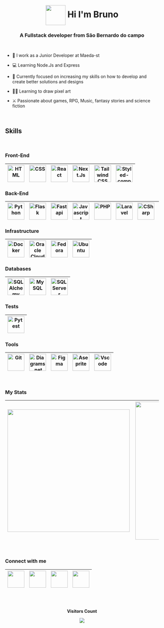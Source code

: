 <h1 align="center"> <img src="https://media3.giphy.com/media/KCXSTJhTuAM8g5Qzay/giphy.gif?cid=790b7611dec75bc43ffe45778aebbfb5270659b28f4f8109&rid=giphy.gif&ct=s" width="65px" height="65px" align="center"> Hi I'm Bruno</h1>
<h3 align="center">A Fullstack developer from São Bernardo do campo</h3>

<br>

- 💼 I work as a Junior Developer at Maeda-st

- 💻 Learning Node.Js and Express

- 🔭 Currently focused on increasing my skills on how to develop and create better solutions and designs

- ✍🏻 Learning to draw pixel art

- ⚔️ Passionate about games, RPG, Music, fantasy stories and science fiction

<br>

## Skills

<br>

### **Front-End**


<img alt='HTML' title='HTML' width=55 src="https://cdn.jsdelivr.net/gh/devicons/devicon/icons/html5/html5-original.svg" />|<img alt='CSS' title='CSS' width=55 src="https://cdn.jsdelivr.net/gh/devicons/devicon/icons/css3/css3-original.svg" />|<img alt='React' title='React' width=55 src="https://cdn.jsdelivr.net/gh/devicons/devicon/icons/react/react-original.svg" />|<img alt='Next.Js' title='Next.Js' width=55 src="https://cdn.jsdelivr.net/gh/devicons/devicon/icons/nextjs/nextjs-original.svg" />|<img alt='Tailwind CSS' title='Tailwind CSS' width=55 src="https://cdn.jsdelivr.net/gh/devicons/devicon/icons/tailwindcss/tailwindcss-plain.svg" />|<img alt='Styled-components' title='Styled-components' width=55 src="https://cdn.simpleicons.org/styledcomponents/#DB7093.svg" />
|--|--|--|--|--|--|


### **Back-End**

<img alt='Python' title='Python' src="https://cdn.jsdelivr.net/gh/devicons/devicon/icons/python/python-original.svg" width=55 />|<img alt='Flask' title='Flask' width=55 src="https://cdn.jsdelivr.net/gh/devicons/devicon/icons/flask/flask-original.svg" />|<img alt='Fastapi' title='Fastapi' width=55 src="https://cdn.jsdelivr.net/gh/devicons/devicon/icons/fastapi/fastapi-original.svg" />|<img alt='Javascript' title='Javascript' src="https://cdn.jsdelivr.net/gh/devicons/devicon/icons/javascript/javascript-original.svg" width=55 />|<img alt='PHP' title='PHP' src="https://cdn.jsdelivr.net/gh/devicons/devicon/icons/php/php-original.svg" width=55 />|<img alt='Laravel' title='Laravel' width=55 src="https://cdn.jsdelivr.net/gh/devicons/devicon/icons/laravel/laravel-plain.svg" />|<img alt='CSharp' title='C#' width=55 src="https://cdn.jsdelivr.net/gh/devicons/devicon/icons/csharp/csharp-original.svg" />|<img alt='Dotnet' title='.NET' width=55  src="https://cdn.jsdelivr.net/gh/devicons/devicon/icons/dotnetcore/dotnetcore-original.svg" />
|--|--|--|--|--|--|--|--|

### **Infrastructure**

<img alt='Docker' title='Docker' width=55 src="https://cdn.jsdelivr.net/gh/devicons/devicon/icons/docker/docker-original.svg" />|<img alt='Oracle Cloud' title='Oracle Cloud' width=55  src="https://cdn.jsdelivr.net/gh/devicons/devicon/icons/oracle/oracle-original.svg" />|<img alt='Fedora' title='Fedora' width=55 src="https://cdn.jsdelivr.net/gh/devicons/devicon/icons/fedora/fedora-original.svg" />|<img alt='Ubuntu' title='Ubuntu' width=55 src="https://cdn.jsdelivr.net/gh/devicons/devicon/icons/ubuntu/ubuntu-plain.svg" />
|--|--|--|--|

### **Databases**

<img alt='SQLAlchemy' title='SQLAlchemy' width=55 src="https://cdn.jsdelivr.net/gh/devicons/devicon/icons/sqlalchemy/sqlalchemy-original.svg" />|<img alt='MySQL' title='MySQL' width=55 src="https://cdn.jsdelivr.net/gh/devicons/devicon/icons/mysql/mysql-original.svg" />|<img alt='SQL Server' title='SQL Server' width=55 src="https://cdn.jsdelivr.net/gh/devicons/devicon/icons/microsoftsqlserver/microsoftsqlserver-plain.svg" />
|--|--|--|

### **Tests**

<img alt='Pytest' title='Pytest' width=55 src="https://cdn.jsdelivr.net/gh/devicons/devicon/icons/pytest/pytest-original.svg" />|
|--|

### **Tools**
<img alt='Git' title='Git' width=55 src="https://cdn.jsdelivr.net/gh/devicons/devicon/icons/git/git-original.svg" />|<img alt='Diagrams.net' title='Diagrams.net' width=55 src="https://cdn.simpleicons.org/diagrams.net/#F08705.svg" />|<img alt='Figma' title='Figma' width=55 src="https://cdn.jsdelivr.net/gh/devicons/devicon/icons/figma/figma-original.svg" />|<img alt='Aseprite' title='Aseprite' width=55 src="https://cdn.simpleicons.org/Aseprite/#7D929E.svg" />|<img alt='Vscode' title='Vscode' width=55 src="https://cdn.jsdelivr.net/gh/devicons/devicon/icons/vscode/vscode-original.svg" />|
|--|--|--|--|--|

<br>

### **My Stats**
<img width="400px" align="left" src="https://github-readme-stats-git-masterrstaa-rickstaa.vercel.app/api/top-langs/?username=Brunoazzireluto&show_icons=true&hide=cmake,c,c%2B%2B,go,swift,dart,blade&layout=compact&langs_count=6&theme=ocean_dark" />|<img width="450px" align="left" src="https://github-readme-stats-git-masterrstaa-rickstaa.vercel.app/api?username=Brunoazzireluto&theme=ocean_dark"/>
|--|--|


<br>

<div align='left'>

### **Connect with me**

<a href="https://www.linkedin.com/in/brunoazzireluto/"><img src="https://cdn.jsdelivr.net/gh/devicons/devicon/icons/linkedin/linkedin-original.svg" width=55 /></a>|<a href="https://www.deviantart.com/brunoazzireluto"><img  src="https://cdn.simpleicons.org/deviantart/#05CC47.svg" width=55 /></a>|<a href='https://twitter.com/Azzireluto'><img src="https://cdn.jsdelivr.net/gh/devicons/devicon/icons/twitter/twitter-original.svg" width=55 /></a>|<a href="https://discordapp.com/users/457705373722345473"><img src="https://cdn.simpleicons.org/discord/##5865F2.svg" width=55 /></a>
|--|--|--|--|

</div>

<br>

<div align="center">
  <br><p align="centre"><b>Visitors Count</b></p>  
  <p align="center"><img align="center" src="https://profile-counter.glitch.me/Brunoazzireluto/count.svg" /></p> 
<br></div>

